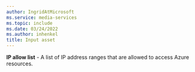 ```yaml
---
author: IngridAtMicrosoft
ms.service: media-services
ms.topic: include
ms.date: 03/24/2022
ms.author: inhenkel
title: Input asset
---
```


**IP allow list** - A list of IP address ranges that are allowed to access Azure resources.
